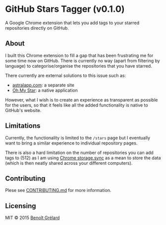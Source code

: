 # GitHub Stars Tagger (v0.1.0)
A Google Chrome extension that lets you add tags to your starred repositories directly on GitHub.

## About
I built this Chrome extension to fill a gap that has been frustrating me for some time now on GitHub.
There is currently no way (apart from filtering by language) to categorise/organise the repositories that you have starred.

There currently are external solutions to this issue such as:
* [astralapp.com](http://astralapp.com/): a separate site
* [Oh My Star](http://www.ohmystarapp.com/): a native application

However, what I wish is to create an experience as transparent as possible for the users, so that it feels like all the added functionality is native to GitHub's website.

## Limitations
Currently, the functionality is limited to the `/stars` page but I eventually want to bring a similar experience to individual repository pages.

There is also a hard limitation on the number of repositories you can add tags to (512) as I am using [Chrome storage.sync](https://developer.chrome.com/extensions/storage#property-sync) as a mean to store the data (which is then neatly shared across your different computers).

## Contributing
Plese see [CONTRIBUTING.md](CONTRIBUTING.md) for more information.

## Licensing
MIT © 2015 [Benoît Grélard](http://www.artisologic.com)
